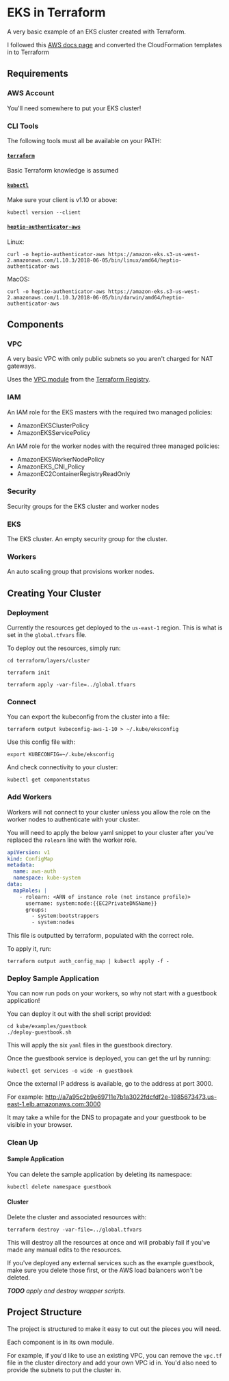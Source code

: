 # EKS in Terraform

A very basic example of an EKS cluster created with Terraform.

I followed this [AWS docs page](https://docs.aws.amazon.com/eks/latest/userguide/getting-started.html)
and converted the CloudFormation templates in to Terraform

## Requirements

### AWS Account

You'll need somewhere to put your EKS cluster!

### CLI Tools

The following tools must all be available on your PATH:

#### [`terraform`](https://www.terraform.io/)

Basic Terraform knowledge is assumed

#### [`kubectl`](https://kubernetes.io/docs/tasks/tools/install-kubectl/)

Make sure your client is v1.10 or above:

    kubectl version --client

#### [`heptio-authenticator-aws`](https://github.com/heptio/authenticator)

Linux:

    curl -o heptio-authenticator-aws https://amazon-eks.s3-us-west-2.amazonaws.com/1.10.3/2018-06-05/bin/linux/amd64/heptio-authenticator-aws

MacOS:

    curl -o heptio-authenticator-aws https://amazon-eks.s3-us-west-2.amazonaws.com/1.10.3/2018-06-05/bin/darwin/amd64/heptio-authenticator-aws

## Components

### VPC

A very basic VPC with only public subnets so you aren't charged
for NAT gateways.

Uses the [VPC module](https://registry.terraform.io/modules/terraform-aws-modules/vpc/)
from the [Terraform Registry](https://registry.terraform.io/).

### IAM

An IAM role for the EKS masters with the required two managed policies:

- AmazonEKSClusterPolicy
- AmazonEKSServicePolicy

An IAM role for the worker nodes with the required three managed policies:

- AmazonEKSWorkerNodePolicy
- AmazonEKS_CNI_Policy
- AmazonEC2ContainerRegistryReadOnly

### Security

Security groups for the EKS cluster and worker nodes

### EKS

The EKS cluster.
An empty security group for the cluster.

### Workers

An auto scaling group that provisions worker nodes.

## Creating Your Cluster

### Deployment

Currently the resources get deployed to the `us-east-1` region.
This is what is set in the `global.tfvars` file.

To deploy out the resources, simply run:

    cd terraform/layers/cluster

    terraform init
    
    terraform apply -var-file=../global.tfvars
    
### Connect

You can export the kubeconfig from the cluster into a file:

    terraform output kubeconfig-aws-1-10 > ~/.kube/eksconfig

Use this config file with:

    export KUBECONFIG=~/.kube/eksconfig

And check connectivity to your cluster:

    kubectl get componentstatus

### Add Workers

Workers will not connect to your cluster unless you allow the role
on the worker nodes to authenticate with your cluster.

You will need to apply the below yaml snippet to your cluster after
you've replaced the `rolearn` line with the worker role.

```yaml
apiVersion: v1
kind: ConfigMap
metadata:
  name: aws-auth
  namespace: kube-system
data:
  mapRoles: |
    - rolearn: <ARN of instance role (not instance profile)>
      username: system:node:{{EC2PrivateDNSName}}
      groups:
        - system:bootstrappers
        - system:nodes
```

This file is outputted by terraform, populated with the correct role.

To apply it, run:

    terraform output auth_config_map | kubectl apply -f -

### Deploy Sample Application

You can now run pods on your workers, so why not start with a
guestbook application!

You can deploy it out with the shell script provided:

```console
cd kube/examples/guestbook
./deploy-guestbook.sh
```

This will apply the six `yaml` files in the guestbook directory.

Once the guestbook service is deployed, you can get the url by running:

    kubectl get services -o wide -n guestbook

Once the external IP address is available, go to the address at port 3000.

For example: http://a7a95c2b9e69711e7b1a3022fdcfdf2e-1985673473.us-east-1.elb.amazonaws.com:3000

It may take a while for the DNS to propagate and your guestbook to be visible
in your browser.

### Clean Up

#### Sample Application

You can delete the sample application by deleting its namespace:

    kubectl delete namespace guestbook

#### Cluster
Delete the cluster and associated resources with:

    terraform destroy -var-file=../global.tfvars 

This will destroy all the resources at once and will probably fail
if you've made any manual edits to the resources.

If you've deployed any external services such as the example guestbook,
make sure you delete those first, or the AWS load balancers won't be deleted.

***TODO** apply and destroy wrapper scripts.*

## Project Structure

The project is structured to make it easy to cut out the pieces
you will need.

Each component is in its own module.

For example, if you'd like to use an existing VPC, you can remove the
`vpc.tf` file in the cluster directory and add your own VPC id in.
You'd also need to provide the subnets to put the cluster in.
